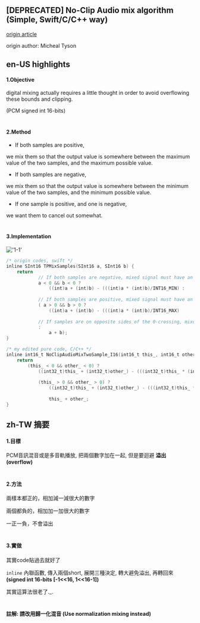 ## [DEPRECATED] No-Clip Audio mix algorithm (Simple, Swift/C/C++ way)

[origin article](https://atastypixel.com/how-to-mix-audio-samples-properly-on-ios/)

origin author: Micheal Tyson

## en-US highlights

#### 1.Objective

digital mixing actually requires a little thought in order to avoid overflowing these bounds and clipping.

(PCM signed int 16-bits)

#
#### 2.Method

- If both samples are positive,

we mix them so that the output value is somewhere between the maximum value of the two samples, 
and the maximum possible value.

- If both samples are negative, 

we mix them so that the output value is somewhere between the minimum value of the two samples, 
and the minimum possible value.

- If one sample is positive, and one is negative, 

we want them to cancel out somewhat.

#
#### 3.Implementation

!['1-1'](https://atastypixel.com/wp-content/uploads/2011/02/Eqn.png)

```swift
/* origin codes, swift */
inline SInt16 TPMixSamples(SInt16 a, SInt16 b) {
    return  
            // If both samples are negative, mixed signal must have an amplitude between the lesser of A and B, and the minimum permissible negative amplitude
            a < 0 && b < 0 ?
                ((int)a + (int)b) - (((int)a * (int)b)/INT16_MIN) :
 
            // If both samples are positive, mixed signal must have an amplitude between the greater of A and B, and the maximum permissible positive amplitude
            ( a > 0 && b > 0 ?
                ((int)a + (int)b) - (((int)a * (int)b)/INT16_MAX)
 
            // If samples are on opposite sides of the 0-crossing, mixed signal should reflect that samples cancel each other out somewhat
            :
                a + b);
}

/* my edited pure code, C/C++ */
inline int16_t NoClipAudioMixTwoSample_I16(int16_t this_, int16_t other_) {
    return
        (this_ < 0 && other_ < 0) ?
            ((int32_t)this_ + (int32_t)other_) - (((int32_t)this_ * (int32_t)other_) / INT16_MIN) :
            
            (this_ > 0 && other_ > 0) ?
                ((int32_t)this_ + (int32_t)other_) - (((int32_t)this_ * (int32_t)other_) / INT16_MAX) :
                
                this_ + other_;
}
```

## zh-TW 摘要

#### 1.目標

PCM音訊混音或是多音軌播放, 把兩個數字加在一起, 但是要迴避 __溢出 (overflow)__

#
#### 2.方法

兩樣本都正的，相加減一減很大的數字

兩個都負的，相加加一加很大的數字

一正一負，不會溢出

#
#### 3.實做

其實code貼過去就好了

`inline` 內聯函數, 傳入兩個short, 展開三種決定, 轉大避免溢出, 再轉回來 __(signed int 16-bits [-1<<16, 1<<16-1])__

其實這算法很老了._.

#
#### 註解: 請改用歸一化混音 (Use normalization mixing instead)
